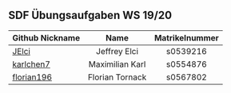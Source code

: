 ## SDF Übungsaufgaben WS 19/20
| Github Nickname        | Name           | Matrikelnummer  |
| ------------- |:-------------:| :-----:|
| [JElci](https://github.com/JElci) | Jeffrey Elci | s0539216 |
| [karlchen7](https://github.com/karlchen7) | Maximilian Karl | s0554876 |
| [florian196](https://github.com/florian196) | Florian Tornack | s0567802 |
